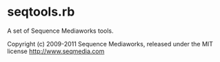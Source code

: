 # seqtools.rb #

A set of Sequence Mediaworks tools.

Copyright (c) 2009-2011 Sequence Mediaworks, released under the MIT license
http://www.seqmedia.com

